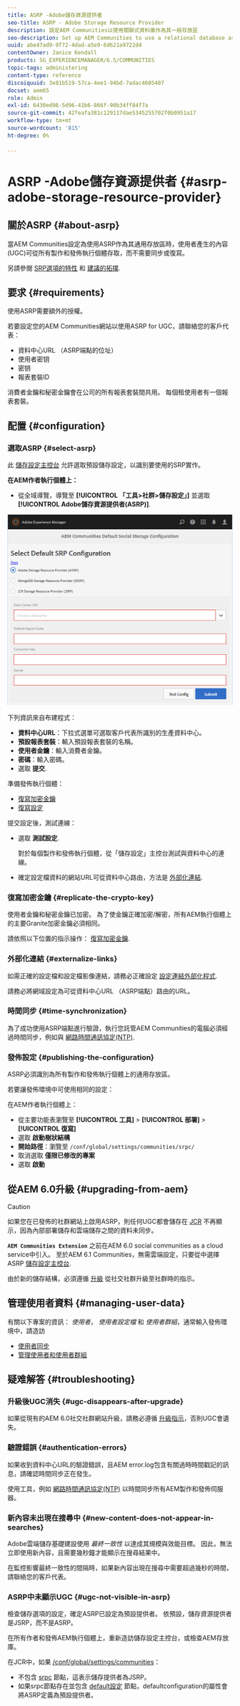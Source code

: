 ```yaml
---
title: ASRP -Adobe儲存資源提供者
seo-title: ASRP - Adobe Storage Resource Provider
description: 設定AEM Communities以使用關聯式資料庫作為其一般存放區
seo-description: Set up AEM Communities to use a relational database as its common store
uuid: abe47ad9-9f72-4dad-a5e9-6d621a9722d4
contentOwner: Janice Kendall
products: SG_EXPERIENCEMANAGER/6.5/COMMUNITIES
topic-tags: administering
content-type: reference
discoiquuid: 3e81b519-57ca-4ee1-94bd-7adac4605407
docset: aem65
role: Admin
exl-id: 6430ed96-5d96-41b6-866f-90b34ff84f7a
source-git-commit: 42feafa381c129117dae5345255702f0b0951a17
workflow-type: tm+mt
source-wordcount: '815'
ht-degree: 0%

---
```


# ASRP -Adobe儲存資源提供者 {#asrp-adobe-storage-resource-provider}

## 關於ASRP {#about-asrp}

當AEM Communities設定為使用ASRP作為其通用存放區時，使用者產生的內容(UGC)可從所有製作和發佈執行個體存取，而不需要同步或復寫。

另請參閱 [SRP選項的特性](/help/communities/working-with-srp.md#characteristics-of-srp-options) 和 [建議的拓撲](/help/communities/topologies.md).

## 要求 {#requirements}

使用ASRP需要額外的授權。

若要設定您的AEM Communities網站以使用ASRP for UGC，請聯絡您的客戶代表：

* 資料中心URL （ASRP端點的位址）
* 使用者密钥
* 密钥
* 報表套裝ID

消費者金鑰和秘密金鑰會在公司的所有報表套裝間共用。 每個租使用者有一個報表套裝。

## 配置 {#configuration}

### 選取ASRP {#select-asrp}

此 [儲存設定主控台](/help/communities/srp-config.md) 允許選取預設儲存設定，以識別要使用的SRP實作。

**在AEM作者執行個體上：**

* 從全域導覽，導覽至 **[!UICONTROL 「工具>社群>儲存設定」]** 並選取 **[!UICONTROL Adobe儲存資源提供者(ASRP)]**.

![asrp-default](assets/asrp-default.png)

下列資訊來自布建程式：

* **資料中心URL**：下拉式選單可選取客戶代表所識別的生產資料中心。
* **預設報表套裝**：輸入預設報表套裝的名稱。
* **使用者金鑰**：輸入消費者金鑰。
* **密碼**：輸入密碼。
* 選取 **提交**.

準備發佈執行個體：

* [復寫加密金鑰](#replicate-the-crypto-key)
* [復寫設定](#publishing-the-configuration)

提交設定後，測試連線：

* 選取 **測試設定**.

   對於每個製作和發佈執行個體，從「儲存設定」主控台測試與資料中心的連線。

* 確定設定檔資料的網站URL可從資料中心路由，方法是 [外部化連結](#externalize-links).

### 復寫加密金鑰 {#replicate-the-crypto-key}

使用者金鑰和秘密金鑰已加密。 為了使金鑰正確加密/解密，所有AEM執行個體上的主要Granite加密金鑰必須相同。

請依照以下位置的指示操作： [復寫加密金鑰](/help/communities/deploy-communities.md#replicate-the-crypto-key).

### 外部化連結 {#externalize-links}

如需正確的設定檔和設定檔影像連結，請務必正確設定 [設定連結外部化程式](/help/sites-developing/externalizer.md).

請務必將網域設定為可從資料中心URL （ASRP端點）路由的URL。

### 時間同步 {#time-synchronization}

為了成功使用ASRP端點進行驗證，執行您託管AEM Communities的電腦必須經過時間同步，例如與 [網路時間通訊協定(NTP)](https://www.ntp.org/).

### 發佈設定 {#publishing-the-configuration}

ASRP必須識別為所有製作和發佈執行個體上的通用存放區。

若要讓發佈環境中可使用相同的設定：

在AEM作者執行個體上：

* 從主要功能表瀏覽至 **[!UICONTROL 工具]** > **[!UICONTROL 部署]** > **[!UICONTROL 復寫]**
* 選取 **啟動樹狀結構**
* **開始路徑**：瀏覽至 `/conf/global/settings/communities/srpc/`
* 取消選取 **僅限已修改的專案**
* 選取 **啟動**

## 從AEM 6.0升級 {#upgrading-from-aem}

>[!CAUTION]
>
>如果您在已發佈的社群網站上啟用ASRP，則任何UGC都會儲存在 [JCR](/help/communities/jsrp.md) 不再顯示，因為內部部署儲存和雲端儲存之間的資料未同步。

**`AEM Communities Extension`** 之前在AEM 6.0 social communities as a cloud service中引入。 至於AEM 6.1 Communities，無需雲端設定，只要從中選擇ASRP [儲存設定主控台](/help/communities/srp-config.md).

由於新的儲存結構，必須遵循 [升級](/help/communities/upgrade.md#adobe-cloud-storage) 從社交社群升級至社群時的指示。

## 管理使用者資料 {#managing-user-data}

有關以下專案的資訊： *使用者*， *使用者設定檔* 和 *使用者群組*，通常輸入發佈環境中，請造訪

* [使用者同步](/help/communities/sync.md)
* [管理使用者和使用者群組](/help/communities/users.md)

## 疑难解答 {#troubleshooting}

### 升級後UGC消失 {#ugc-disappears-after-upgrade}

如果從現有的AEM 6.0社交社群網站升級，請務必遵循 [升級指示](/help/communities/upgrade.md#adobe-cloud-storage)，否則UGC會遺失。

### 驗證錯誤 {#authentication-errors}

如果收到資料中心URL的驗證錯誤，且AEM error.log包含有關過時時間戳記的訊息，請確認時間同步正在發生。

使用工具，例如 [網路時間通訊協定(NTP)](https://www.ntp.org/) 以時間同步所有AEM製作和發佈伺服器。

### 新內容未出現在搜尋中 {#new-content-does-not-appear-in-searches}

Adobe雲端儲存基礎建設使用 *最終一致性* 以達成其規模與效能目標。 因此，無法立即使用新內容，且需要幾秒鐘才能顯示在搜尋結果中。

在監控影響最終一致性的間隔時，如果新內容出現在搜尋中需要超過幾秒的時間，請聯絡您的客戶代表。

### ASRP中未顯示UGC {#ugc-not-visible-in-asrp}

檢查儲存選項的設定，確定ASRP已設定為預設提供者。 依預設，儲存資源提供者是JSRP，而不是ASRP。

在所有作者和發佈AEM執行個體上，重新造訪儲存設定主控台，或檢查AEM存放庫。

在JCR中，如果 [/conf/global/settings/communities](https://localhost:4502/crx/de/index.jsp#/etc/socialconfig/)：

* 不包含 [srpc](https://localhost:4502/crx/de/index.jsp#/conf/global/settings/communities/srp) 節點，這表示儲存提供者為JSRP。
* 如果srpc節點存在並包含 [default設定](https://localhost:4502/crx/de/index.jsp#/conf/global/settings/communities/srp/defaultconfiguration) 節點，defaultconfiguration的屬性會將ASRP定義為預設提供者。
